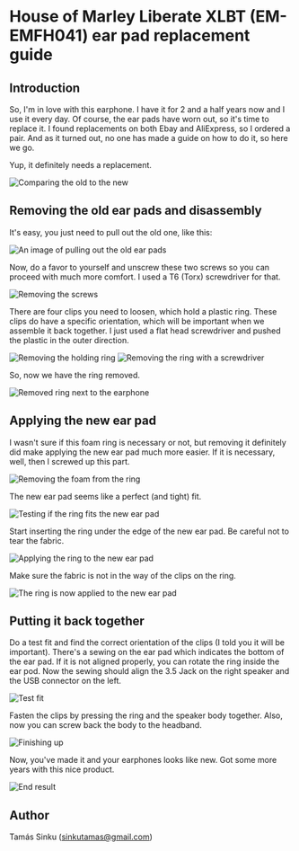 # House of Marley Liberate XLBT (EM-EMFH041) ear pad replacement guide

## Introduction
So, I'm in love with this earphone. I have it for 2 and a half years now and I use it every day. Of course, the ear pads have worn out, so it's time to replace it. I found replacements on both Ebay and AliExpress, so I ordered a pair. And as it turned out, no one has made a guide on how to do it, so here we go.

Yup, it definitely needs a replacement.

![Comparing the old to the new](https://raw.githubusercontent.com/std66/liberate-xlbt-earpad-replace-guide/main/images/13.jpg)

## Removing the old ear pads and disassembly

It's easy, you just need to pull out the old one, like this:

![An image of pulling out the old ear pads](https://raw.githubusercontent.com/std66/liberate-xlbt-earpad-replace-guide/main/images/01.jpg)

Now, do a favor to yourself and unscrew these two screws so you can proceed with much more comfort. I used a T6 (Torx) screwdriver for that.

![Removing the screws](https://raw.githubusercontent.com/std66/liberate-xlbt-earpad-replace-guide/main/images/02.jpg)

There are four clips you need to loosen, which hold a plastic ring. These clips do have a specific orientation, which will be important when we assemble it back together. I just used a flat head screwdriver and pushed the plastic in the outer direction.

![Removing the holding ring](https://raw.githubusercontent.com/std66/liberate-xlbt-earpad-replace-guide/main/images/03.jpg)
![Removing the ring with a screwdriver](https://raw.githubusercontent.com/std66/liberate-xlbt-earpad-replace-guide/main/images/04.jpg)

So, now we have the ring removed.

![Removed ring next to the earphone](https://raw.githubusercontent.com/std66/liberate-xlbt-earpad-replace-guide/main/images/05.jpg)

## Applying the new ear pad

I wasn't sure if this foam ring is necessary or not, but removing it definitely did make applying the new ear pad much more easier. If it is necessary, well, then I screwed up this part.

![Removing the foam from the ring](https://raw.githubusercontent.com/std66/liberate-xlbt-earpad-replace-guide/main/images/06.jpg)

The new ear pad seems like a perfect (and tight) fit.

![Testing if the ring fits the new ear pad](https://raw.githubusercontent.com/std66/liberate-xlbt-earpad-replace-guide/main/images/07.jpg)

Start inserting the ring under the edge of the new ear pad. Be careful not to tear the fabric.

![Applying the ring to the new ear pad](https://raw.githubusercontent.com/std66/liberate-xlbt-earpad-replace-guide/main/images/08.jpg)

Make sure the fabric is not in the way of the clips on the ring.

![The ring is now applied to the new ear pad](https://raw.githubusercontent.com/std66/liberate-xlbt-earpad-replace-guide/main/images/09.jpg)

## Putting it back together

Do a test fit and find the correct orientation of the clips (I told you it will be important). There's a sewing on the ear pad which indicates the bottom of the ear pad. If it is not aligned properly, you can rotate the ring inside the ear pod. Now the sewing should align the 3.5 Jack on the right speaker and the USB connector on the left.

![Test fit](https://raw.githubusercontent.com/std66/liberate-xlbt-earpad-replace-guide/main/images/10.jpg)

Fasten the clips by pressing the ring and the speaker body together. Also, now you can screw back the body to the headband.

![Finishing up](https://raw.githubusercontent.com/std66/liberate-xlbt-earpad-replace-guide/main/images/11.jpg)

Now, you've made it and your earphones looks like new. Got some more years with this nice product.

![End result](https://raw.githubusercontent.com/std66/liberate-xlbt-earpad-replace-guide/main/images/12.jpg)

## Author
Tamás Sinku (sinkutamas@gmail.com)
